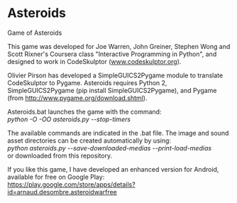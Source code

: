 # Asteroids
Game of Asteroids

This game was developed for Joe Warren, John Greiner, Stephen Wong and Scott Rixner's Coursera class "Interactive Programming in Python", and designed to work in CodeSkulptor (www.codeskulptor.org).

Olivier Pirson has developed a SimpleGUICS2Pygame module to translate CodeSkulptor to Pygame. Asteroids requires Python 2, SimpleGUICS2Pygame (pip install SimpleGUICS2Pygame), and Pygame (from http://www.pygame.org/download.shtml).

Asteroids.bat launches the game with the command:<br>
<i>python -O -OO asteroids.py --stop-timers</i>

The available commands are indicated in the .bat file.
The image and sound asset directories can be created automatically by using:<br>
<i>python asteroids.py --save-downloaded-medias --print-load-medias</i><br>
or downloaded from this repository.

If you like this game, I have developed an enhanced version for Android, available for free on Google Play:<br>
https://play.google.com/store/apps/details?id=arnaud.desombre.asteroidwarfree
